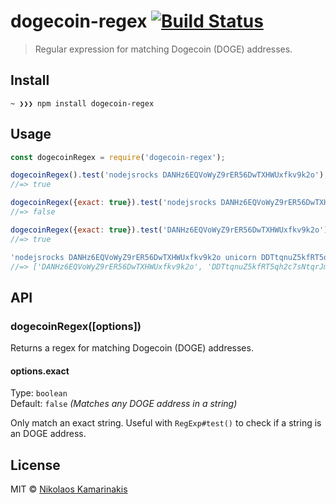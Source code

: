# dogecoin-regex [![Build Status](https://travis-ci.org/k4m4/dogecoin-regex.svg?branch=master)](https://travis-ci.org/k4m4/dogecoin-regex)

> Regular expression for matching Dogecoin (DOGE) addresses.


## Install

```
~ ❯❯❯ npm install dogecoin-regex
```


## Usage

```js
const dogecoinRegex = require('dogecoin-regex');

dogecoinRegex().test('nodejsrocks DANHz6EQVoWyZ9rER56DwTXHWUxfkv9k2o');
//=> true

dogecoinRegex({exact: true}).test('nodejsrocks DANHz6EQVoWyZ9rER56DwTXHWUxfkv9k2o foo');
//=> false

dogecoinRegex({exact: true}).test('DANHz6EQVoWyZ9rER56DwTXHWUxfkv9k2o');
//=> true

'nodejsrocks DANHz6EQVoWyZ9rER56DwTXHWUxfkv9k2o unicorn DDTtqnuZ5kfRT5qh2c7sNtqrJmV3iXYdGG rainbow'.match(dogecoinRegex());
//=> ['DANHz6EQVoWyZ9rER56DwTXHWUxfkv9k2o', 'DDTtqnuZ5kfRT5qh2c7sNtqrJmV3iXYdGG']
```


## API

### dogecoinRegex([options])

Returns a regex for matching Dogecoin (DOGE) addresses.

#### options.exact

Type: `boolean`<br>
Default: `false` *(Matches any DOGE address in a string)*

Only match an exact string. Useful with `RegExp#test()` to check if a string is an DOGE address.


## License

MIT © [Nikolaos Kamarinakis](https://nikolaskama.me)